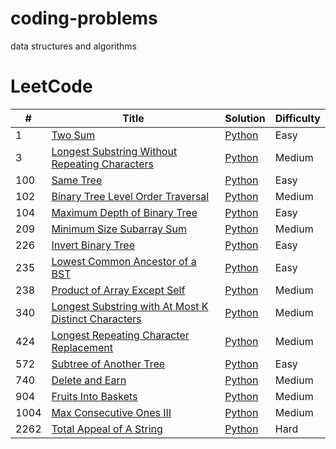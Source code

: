 # coding-problems
data structures and algorithms

LeetCode
========

| # | Title | Solution | Difficulty |
|---| ----- | -------- | ---------- |
|1|[Two Sum](https://leetcode.com/problems/two-sum/)| [Python](./leetcode/python/Two-Sum.md)|Easy|
|3|[Longest Substring Without Repeating Characters](https://leetcode.com/problems/longest-substring-without-repeating-characters/)| [Python](./leetcode/python/Longest-Substring-Without-Repeating-Characters.md)|Medium|
|100|[Same Tree](https://leetcode.com/problems/same-tree/)|[Python](./leetcode/python/Same-Tree.md)|Easy|
|102|[Binary Tree Level Order Traversal](https://leetcode.com/problems/binary-tree-level-order-traversal/)|[Python](./leetcode/python/Binary-Tree-Level-Order-Traversal.md)|Medium|
|104|[Maximum Depth of Binary Tree](https://leetcode.com/problems/maximum-depth-of-binary-tree/)|[Python](./leetcode/python/Maximum-Depth-of-Binary-Tree.md)|Easy|
|209|[Minimum Size Subarray Sum](https://leetcode.com/problems/minimum-size-subarray-sum/)|[Python](./leetcode/python/Minimum-Size-Subarray-Sum.md)|Medium|
|226|[Invert Binary Tree](https://leetcode.com/problems/invert-binary-tree/)|[Python](./leetcode/python/Invert-Binary-Tree.md)|Easy|
|235|[Lowest Common Ancestor of a BST](https://leetcode.com/problems/lowest-common-ancestor-of-a-binary-search-tree/)|[Python](./leetcode/python/Lowest-Common-Ancestor-of-a-BST.md)|Easy|
|238|[Product of Array Except Self](https://leetcode.com/problems/product-of-array-except-self/)|[Python](./leetcode/python/Product-of-Array-Except-Self.md)|Medium|
|340|[Longest Substring with At Most K Distinct Characters](https://leetcode.com/problems/longest-substring-with-at-most-k-distinct-characters/)|[Python](./leetcode/python/LongestSubstringwithAtMostKDistinctCharacters.md)|Medium|
|424|[Longest Repeating Character Replacement](https://leetcode.com/problems/longest-repeating-character-replacement/)|[Python](./leetcode/python/LongestRepeatingCharacterReplacement.md)|Medium|
|572|[Subtree of Another Tree](https://leetcode.com/problems/subtree-of-another-tree/)|[Python](./leetcode/python/Subtree-of-Another-Tree.md)|Easy|
|740|[Delete and Earn](https://leetcode.com/problems/delete-and-earn/)|[Python](./leetcode/python/Delete-and-Earn.md)|Medium|
|904|[Fruits Into Baskets](https://leetcode.com/problems/fruit-into-baskets/)| [Python](./leetcode/python/Fruits-Into-Baskets.md)|Medium|
|1004|[Max Consecutive Ones III](https://leetcode.com/problems/max-consecutive-ones-iii/)| [Python](./leetcode/python/MaxConsecutiveOnesIII.md)|Medium|
|2262|[Total Appeal of A String](https://leetcode.com/problems/total-appeal-of-a-string/)| [Python](./leetcode/python/Total-Appeal-of-A-String.md)|Hard|
